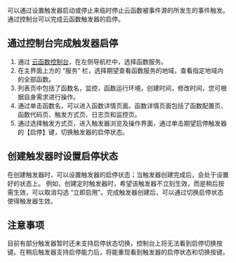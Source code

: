 可以通过设置触发器启动或停止来临时停止云函数被事件源的所发生的事件触发。
通过控制台可以完成云函数触发器的启停。

## 通过控制台完成触发器启停

1. 通过 [云函数控制台](https://console.cloud.tencent.com/scf)，在左侧导航栏中，选择函数服务。
2. 在主界面上方的 “服务” 栏，选择期望查看函数服务的地域，查看指定地域内的全部函数。
4. 列表页中包括了函数名，监控，函数运行环境，创建时间，修改时间，您可根据自身需求进行操作。
5. 通过单击函数名，可以进入函数详情页面。函数详情页面包括了函数配置页、函数代码页、触发方式页、日志页和监控页。
6. 通过选择触发方式页，进入触发器浏览及操作界面，通过单击期望启停触发器的【启停】键，切换触发器的启停状态。

## 创建触发器时设置启停状态

在创建触发器时，可以设置触发器的启停状态；当触发器创建完成后，会处于设置好的状态上。
例如，创建定时触发器时，希望该触发器不立刻生效，而是稍后按需生效，可以取消勾选 “立即启用”。完成触发器创建后，可以通过切换启停状态使得触发器生效。

## 注意事项

目前有部分触发器暂时还未支持启停状态切换，控制台上将无法看到启停切换按键。在稍后触发器支持启停能力后，将能重现看到触发器的启停状态和切换按键。
